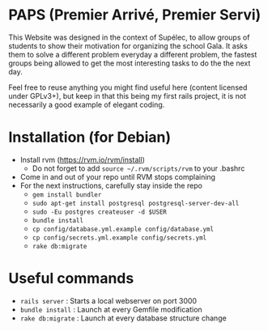 # PAPS (Premier Arrivé, Premier Servi)

This Website was designed in the context of Supélec, to allow groups of students to show their motivation for organizing the school Gala.
It asks them to solve a different problem everyday a different problem, the fastest groups being allowed to get the most interesting tasks to do the the next day.

Feel free to reuse anything you might find useful here (content licensed under GPLv3+), but keep in that this being my first rails project, it is not necessarily a good example of elegant coding.



# Installation (for Debian)
- Install rvm (https://rvm.io/rvm/install)
  - Do not forget to add `source ~/.rvm/scripts/rvm` to your .bashrc
- Come in and out of your repo until RVM stops complaining
- For the next instructions, carefully stay inside the repo
  - `gem install bundler`
  - `sudo apt-get install postgresql postgresql-server-dev-all`
  - `sudo -Eu postgres createuser -d $USER`
  - `bundle install`
  - `cp config/database.yml.example config/database.yml`
  - `cp config/secrets.yml.example config/secrets.yml`
  - `rake db:migrate`


# Useful commands

- `rails server` : Starts a local webserver on port 3000
- `bundle install` : Launch at every Gemfile modification
- `rake db:migrate` : Launch at every database structure change
